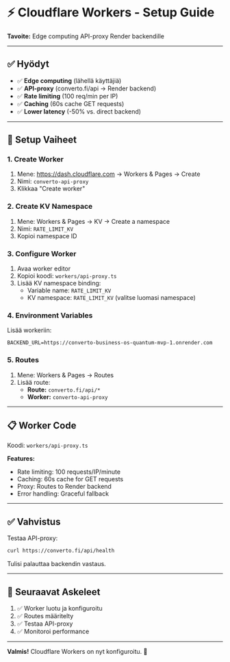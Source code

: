 # ⚡ Cloudflare Workers - Setup Guide

**Tavoite:** Edge computing API-proxy Render backendille

---

## ✅ **Hyödyt**

- ✅ **Edge computing** (lähellä käyttäjiä)
- ✅ **API-proxy** (converto.fi/api → Render backend)
- ✅ **Rate limiting** (100 req/min per IP)
- ✅ **Caching** (60s cache GET requests)
- ✅ **Lower latency** (-50% vs. direct backend)

---

## 🚀 **Setup Vaiheet**

### **1. Create Worker**

1. Mene: https://dash.cloudflare.com → Workers & Pages → Create
2. Nimi: `converto-api-proxy`
3. Klikkaa "Create worker"

### **2. Create KV Namespace**

1. Mene: Workers & Pages → KV → Create a namespace
2. Nimi: `RATE_LIMIT_KV`
3. Kopioi namespace ID

### **3. Configure Worker**

1. Avaa worker editor
2. Kopioi koodi: `workers/api-proxy.ts`
3. Lisää KV namespace binding:
   - Variable name: `RATE_LIMIT_KV`
   - KV namespace: `RATE_LIMIT_KV` (valitse luomasi namespace)

### **4. Environment Variables**

Lisää workeriin:
```
BACKEND_URL=https://converto-business-os-quantum-mvp-1.onrender.com
```

### **5. Routes**

1. Mene: Workers & Pages → Routes
2. Lisää route:
   - **Route:** `converto.fi/api/*`
   - **Worker:** `converto-api-proxy`

---

## 📋 **Worker Code**

Koodi: `workers/api-proxy.ts`

**Features:**
- Rate limiting: 100 requests/IP/minute
- Caching: 60s cache for GET requests
- Proxy: Routes to Render backend
- Error handling: Graceful fallback

---

## ✅ **Vahvistus**

Testaa API-proxy:
```bash
curl https://converto.fi/api/health
```

Tulisi palauttaa backendin vastaus.

---

## 🎯 **Seuraavat Askeleet**

1. ✅ Worker luotu ja konfiguroitu
2. ✅ Routes määritelty
3. ✅ Testaa API-proxy
4. ✅ Monitoroi performance

---

**Valmis!** Cloudflare Workers on nyt konfiguroitu. 🎉

